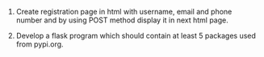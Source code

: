 1. Create registration page in html with username, email and phone number and by using POST method display it in next html page.

2. Develop a flask program which should contain at least 5 packages used from pypi.org.